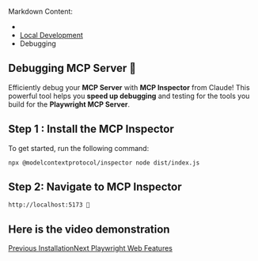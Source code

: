 

Markdown Content:
*   [](https://executeautomation.github.io/mcp-playwright/)
*   [Local Development](https://executeautomation.github.io/mcp-playwright/docs/category/local-development)
*   Debugging

Debugging MCP Server 🚀[​](https://executeautomation.github.io/mcp-playwright/docs/local-setup/Debugging#debugging-mcp-server- "Direct link to Debugging MCP Server 🚀")
------------------------------------------------------------------------------------------------------------------------------------------------------------------------

Efficiently debug your **MCP Server** with **MCP Inspector** from Claude! This powerful tool helps you **speed up debugging** and testing for the tools you build for the **Playwright MCP Server**.

Step 1 : Install the MCP Inspector[​](https://executeautomation.github.io/mcp-playwright/docs/local-setup/Debugging#step-1--install-the-mcp-inspector "Direct link to Step 1 : Install the MCP Inspector")
----------------------------------------------------------------------------------------------------------------------------------------------------------------------------------------------------------

To get started, run the following command:

`npx @modelcontextprotocol/inspector node dist/index.js`

Step 2: Navigate to MCP Inspector[​](https://executeautomation.github.io/mcp-playwright/docs/local-setup/Debugging#step-2-navigate-to-mcp-inspector "Direct link to Step 2: Navigate to MCP Inspector")
-------------------------------------------------------------------------------------------------------------------------------------------------------------------------------------------------------

`http://localhost:5173 🚀`

Here is the video demonstration[​](https://executeautomation.github.io/mcp-playwright/docs/local-setup/Debugging#here-is-the-video-demonstration "Direct link to Here is the video demonstration")
--------------------------------------------------------------------------------------------------------------------------------------------------------------------------------------------------

[Previous Installation](https://executeautomation.github.io/mcp-playwright/docs/local-setup/Installation)[Next Playwright Web Features](https://executeautomation.github.io/mcp-playwright/docs/category/playwright-web-features)
